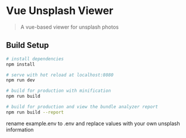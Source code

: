 # Vue Unsplash Viewer

> A vue-based viewer for unsplash photos

## Build Setup

``` bash
# install dependencies
npm install

# serve with hot reload at localhost:8080
npm run dev

# build for production with minification
npm run build

# build for production and view the bundle analyzer report
npm run build --report
```

rename example.env to .env and replace values with your own unsplash information
